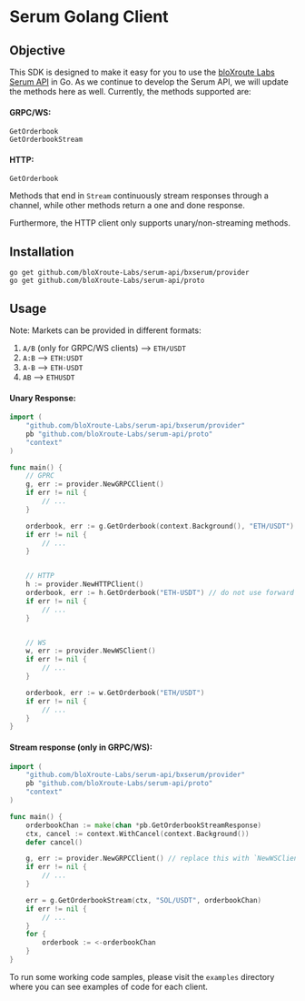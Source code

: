 # Serum Golang Client

## Objective
This SDK is designed to make it easy for you to use the [bloXroute Labs Serum API](https://github.com/bloXroute-Labs/serum-api)
in Go. As we continue to develop the Serum API, we will update the methods here as well. Currently, the methods supported are:

#### GRPC/WS:
```
GetOrderbook
GetOrderbookStream
```

#### HTTP:
```
GetOrderbook
```
Methods that end in `Stream` continuously stream responses through a channel, while other methods return a one and done response.

Furthermore, the HTTP client only supports unary/non-streaming methods.

## Installation
```
go get github.com/bloXroute-Labs/serum-api/bxserum/provider
go get github.com/bloXroute-Labs/serum-api/proto
```

## Usage
Note: Markets can be provided in different formats:
1. `A/B` (only for GRPC/WS clients) --> `ETH/USDT`
2. `A:B` --> `ETH:USDT`
3. `A-B` --> `ETH-USDT`
4. `AB` --> `ETHUSDT`

#### Unary Response:
```go
import (
    "github.com/bloXroute-Labs/serum-api/bxserum/provider"
    pb "github.com/bloXroute-Labs/serum-api/proto"
    "context"
)

func main() {
    // GPRC
    g, err := provider.NewGRPCClient()
    if err != nil {
        // ...
    }

    orderbook, err := g.GetOrderbook(context.Background(), "ETH/USDT")
    if err != nil {
        // ...
    }


    // HTTP
    h := provider.NewHTTPClient()
    orderbook, err := h.GetOrderbook("ETH-USDT") // do not use forward slashes for the HTTP market parameter
    if err != nil {
        // ...
    }


    // WS
    w, err := provider.NewWSClient()
    if err != nil {
        // ...
    }

    orderbook, err := w.GetOrderbook("ETH/USDT")
    if err != nil {
        // ...
    }
}

```
#### Stream response (only in GRPC/WS):
```go
import (
    "github.com/bloXroute-Labs/serum-api/bxserum/provider"
    pb "github.com/bloXroute-Labs/serum-api/proto"
    "context"
)

func main() {
    orderbookChan := make(chan *pb.GetOrderbookStreamResponse)
    ctx, cancel := context.WithCancel(context.Background())
    defer cancel()

    g, err := provider.NewGRPCClient() // replace this with `NewWSClient()` to use WebSockets
    if err != nil {
        // ...
    }

    err = g.GetOrderbookStream(ctx, "SOL/USDT", orderbookChan)
    if err != nil {
        // ...
    }
    for {
        orderbook := <-orderbookChan
    }
}
```

To run some working code samples, please visit the `examples` directory where you can see examples of code for each client.